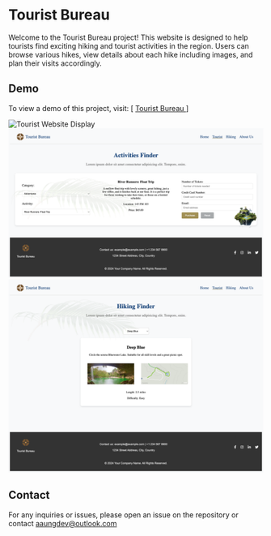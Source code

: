 # Tourist Bureau

Welcome to the Tourist Bureau project! This website is designed to help tourists find exciting hiking and tourist activities in the region. Users can browse various hikes, view details about each hike including images, and plan their visits accordingly.

## Demo

To view a demo of this project, visit: [ [Tourist Bureau ](https://tourist-bureau.netlify.app/)]

![Tourist Website Display](./readme/tourist-home.png)
![Tourist Website Display](./readme/activity-finder.png)
![Tourist Website Display](./readme/hiking-finder.png)

## Contact

For any inquiries or issues, please open an issue on the repository or contact aaungdev@outlook.com
